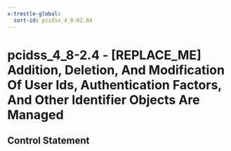 ```yaml
---
x-trestle-global:
  sort-id: pcidss_4_8-02.04
---
```


# pcidss_4_8-2.4 - \[REPLACE_ME\] Addition, Deletion, And Modification Of User Ids, Authentication Factors, And Other Identifier Objects Are Managed

## Control Statement
